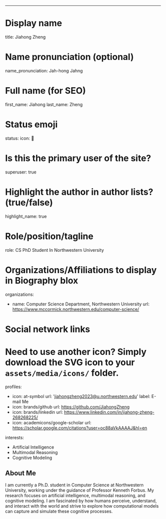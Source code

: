 ---
# Display name
title: Jiahong Zheng

# Name pronunciation (optional)
name_pronunciation: Jah-hong Jahng 

# Full name (for SEO)
first_name: Jiahong
last_name: Zheng

# Status emoji
status:
  icon: 🐾

# Is this the primary user of the site?
superuser: true

# Highlight the author in author lists? (true/false)
highlight_name: true

# Role/position/tagline
role: CS PhD Student In Northwestern University

# Organizations/Affiliations to display in Biography blox
organizations:
  - name: Computer Science Department, Northwestern University
    url: https://www.mccormick.northwestern.edu/computer-science/

# Social network links
# Need to use another icon? Simply download the SVG icon to your `assets/media/icons/` folder.
profiles:
  - icon: at-symbol
    url: 'jiahongzheng2023@u.northwestern.edu'
    label: E-mail Me
  - icon: brands/github
    url: https://github.com/JiahongZheng
  - icon: brands/linkedin
    url: https://www.linkedin.com/in/jiahong-zheng-268268225/
  - icon: academicons/google-scholar
    url: https://scholar.google.com/citations?user=oc88aVkAAAAJ&hl=en

interests:
  - Artificial Intelligence
  - Multimodal Reasoning
  - Cognitive Modeling

## About Me

I am currently a Ph.D. student in Computer Science at Northwestern University, working under the guidance of Professor Kenneth Forbus. My research focuses on artificial intelligence, multimodal reasoning, and cognitive modeling. I am fascinated by how humans perceive, understand, and interact with the world and strive to explore how computational models can capture and simulate these cognitive processes.
